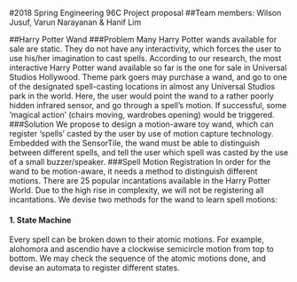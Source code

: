 #2018 Spring Engineering 96C Project proposal 
##Team members: Wilson Jusuf, Varun Narayanan & Hanif Lim

##Harry Potter Wand
###Problem
Many Harry Potter wands available for sale are static. They do not have any interactivity, which forces the  user to use his/her imagination to cast spells. According to our research, the most interactive Harry Potter wand available so far is the one for sale in Universal Studios Hollywood. Theme park goers may purchase a wand, and go to one of the designated spell-casting locations in almost any Universal Studios park in the world. Here, the user would point the wand to a rather poorly hidden infrared sensor, and go through a spell’s motion. If successful, some ‘magical action’ (chairs moving, wardrobes opening) would be triggered.
###Solution
We propose to design a motion-aware toy wand, which can register ‘spells’ casted by the user by use of motion capture technology. Embedded with the SensorTile, the wand must be able to distinguish between different spells, and tell the user which spell was casted by the use of a small buzzer/speaker.
###Spell Motion Registration
In order for the wand to be motion-aware, it needs a method to distinguish different motions. There are 25 popular incantations available in the Harry Potter World. Due to the high rise in complexity, we will not be registering all incantations. We devise two methods for the wand to learn spell motions:
#### 1. State Machine
Every spell can be broken down to their atomic motions. For example, alohomora and ascendio have a clockwise semicircle motion from top to bottom. We may check the sequence of the atomic motions done, and devise an automata to register different states.

